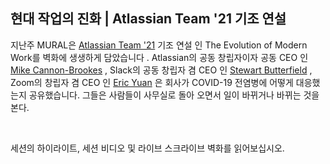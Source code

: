 
## **현대 작업의 진화 | Atlassian Team '21 기조 연설**

지난주 MURAL은 [Atlassian Team '21](https://events.atlassian.com/team21) 기조 연설 인 The Evolution of Modern Work를 벽화에 생생하게 담았습니다 . Atlassian의 공동 창립자이자 공동 CEO 인 [Mike Cannon-Brookes](https://www.linkedin.com/in/mcannonbrookes) , Slack의 공동 창립자 겸 CEO 인 [Stewart Butterfield](https://www.linkedin.com/in/butterfield) , Zoom의 창립자 겸 CEO 인 [Eric Yuan](https://www.linkedin.com/in/ericsyuan) 은 회사가 COVID-19 전염병에 어떻게 대응했는지 공유했습니다. 그들은 사람들이 사무실로 돌아 오면서 일이 바뀌거나 바뀌는 것을 본다.

‍

세션의 하이라이트, 세션 비디오 및 라이브 스크라이브 벽화를 읽어보십시오.
<!--stackedit_data:
eyJoaXN0b3J5IjpbMTgyMDM0MTU2OCwxNTYzNDEyMDk3LDEwNz
Y4NjA1MjEsNjQxMTE2MjIzLDkwMjAyODY4NiwzNzMyMjA4Mzks
LTE1MjQ2NDg5MjIsLTczOTMwMTEwN119
-->